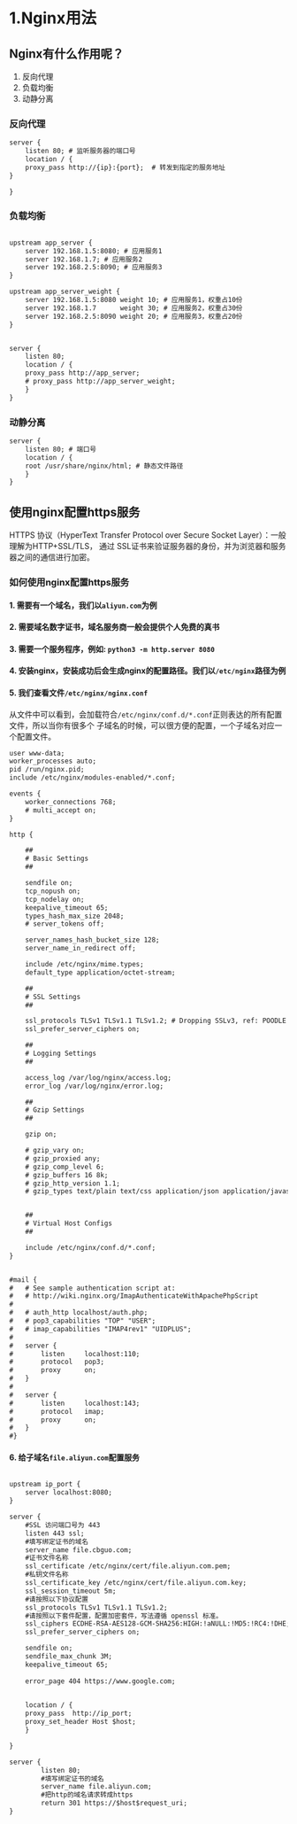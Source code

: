 
# 1.Nginx用法  
## Nginx有什么作用呢？
1. 反向代理  
2. 负载均衡  
3. 动静分离

### 反向代理  
```txt 
server {
    listen 80; # 监听服务器的端口号
    location / {
	proxy_pass http://{ip}:{port};  # 转发到指定的服务地址
}

}
```

### 负载均衡 
```txt

upstream app_server {
    server 192.168.1.5:8080; # 应用服务1
    server 192.168.1.7; # 应用服务2
    server 192.168.2.5:8090; # 应用服务3
}

upstream app_server_weight {
    server 192.168.1.5:8080 weight 10; # 应用服务1，权重占10份
    server 192.168.1.7      weight 30; # 应用服务2，权重占30份
    server 192.168.2.5:8090 weight 20; # 应用服务3，权重占20份
}


server {
    listen 80;
    location / {
	proxy_pass http://app_server; 
	# proxy_pass http://app_server_weight;
    }
}

```


### 动静分离  
```txt
server {
    listen 80; # 端口号
    location / {
	root /usr/share/nginx/html; # 静态文件路径
    }
}

```

## 使用nginx配置https服务  
HTTPS 协议（HyperText Transfer Protocol over Secure Socket Layer）：一般理解为HTTP+SSL/TLS，
通过 SSL证书来验证服务器的身份，并为浏览器和服务器之间的通信进行加密。


### 如何使用nginx配置https服务
#### 1. 需要有一个域名，我们以`aliyun.com`为例
#### 2. 需要域名数字证书，域名服务商一般会提供个人免费的真书
#### 3. 需要一个服务程序，例如: `python3 -m http.server 8080`
#### 4. 安装nginx，安装成功后会生成nginx的配置路径。我们以`/etc/nginx`路径为例
#### 5. 我们查看文件`/etc/nginx/nginx.conf` 
从文件中可以看到，会加载符合`/etc/nginx/conf.d/*.conf`正则表达的所有配置文件，所以当你有很多个
子域名的时候，可以很方便的配置，一个子域名对应一个配置文件。
```txt
user www-data;
worker_processes auto;
pid /run/nginx.pid;
include /etc/nginx/modules-enabled/*.conf;

events {
	worker_connections 768;
	# multi_accept on;
}

http {

	##
	# Basic Settings
	##

	sendfile on;
	tcp_nopush on;
	tcp_nodelay on;
	keepalive_timeout 65;
	types_hash_max_size 2048;
	# server_tokens off;

	server_names_hash_bucket_size 128;
	server_name_in_redirect off;

	include /etc/nginx/mime.types;
	default_type application/octet-stream;

	##
	# SSL Settings
	##

	ssl_protocols TLSv1 TLSv1.1 TLSv1.2; # Dropping SSLv3, ref: POODLE
	ssl_prefer_server_ciphers on;

	##
	# Logging Settings
	##

	access_log /var/log/nginx/access.log;
	error_log /var/log/nginx/error.log;

	##
	# Gzip Settings
	##

	gzip on;

	# gzip_vary on;
	# gzip_proxied any;
	# gzip_comp_level 6;
	# gzip_buffers 16 8k;
	# gzip_http_version 1.1;
	# gzip_types text/plain text/css application/json application/javascript text/xml application/xml application/xml+rss text/javascript;


	##
	# Virtual Host Configs
	##

	include /etc/nginx/conf.d/*.conf;
}


#mail {
#	# See sample authentication script at:
#	# http://wiki.nginx.org/ImapAuthenticateWithApachePhpScript
# 
#	# auth_http localhost/auth.php;
#	# pop3_capabilities "TOP" "USER";
#	# imap_capabilities "IMAP4rev1" "UIDPLUS";
# 
#	server {
#		listen     localhost:110;
#		protocol   pop3;
#		proxy      on;
#	}
# 
#	server {
#		listen     localhost:143;
#		protocol   imap;
#		proxy      on;
#	}
#}
```
#### 6. 给子域名`file.aliyun.com`配置服务
```txt

upstream ip_port {
    server localhost:8080;
}

server {
    #SSL 访问端口号为 443
    listen 443 ssl;
    #填写绑定证书的域名
    server_name file.cbguo.com;
    #证书文件名称
    ssl_certificate /etc/nginx/cert/file.aliyun.com.pem;
    #私钥文件名称
    ssl_certificate_key /etc/nginx/cert/file.aliyun.com.key;
    ssl_session_timeout 5m;
    #请按照以下协议配置
    ssl_protocols TLSv1 TLSv1.1 TLSv1.2;
    #请按照以下套件配置，配置加密套件，写法遵循 openssl 标准。
    ssl_ciphers ECDHE-RSA-AES128-GCM-SHA256:HIGH:!aNULL:!MD5:!RC4:!DHE;
    ssl_prefer_server_ciphers on;

    sendfile on;
    sendfile_max_chunk 3M;
    keepalive_timeout 65;
    
    error_page 404 https://www.google.com;
    

    location / {
	proxy_pass  http://ip_port;
	proxy_set_header Host $host;
    }

}

server {
        listen 80;
        #填写绑定证书的域名
        server_name file.aliyun.com;
        #把http的域名请求转成https
        return 301 https://$host$request_uri;
}
```


